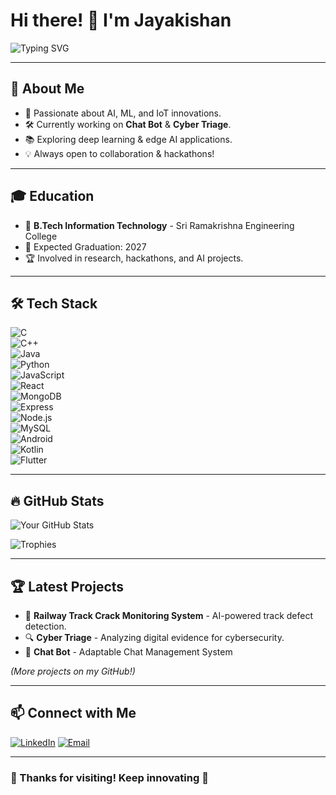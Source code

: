 # Hi there! 👋 I'm Jayakishan

![Typing SVG](https://readme-typing-svg.herokuapp.com?font=Fira+Code&weight=600&size=22&duration=3000&pause=500&color=F78C6C&vCenter=true&width=700&lines=AI+%7C+ML+%7C+Cybersecurity+%7C+IoT;Building+Cool+Tech+for+a+Better+Future!)

---

## 🚀 About Me
- 🔬 Passionate about AI, ML, and IoT innovations.
- 🛠 Currently working on **Chat Bot** & **Cyber Triage**.
- 📚 Exploring deep learning & edge AI applications.
- 💡 Always open to collaboration & hackathons!

---

## 🎓 Education
- 📖 **B.Tech Information Technology** - Sri Ramakrishna Engineering College
- 📅 Expected Graduation: 2027
- 🏆 Involved in research, hackathons, and AI projects.

---

## 🛠 Tech Stack

![C](https://img.shields.io/badge/-C-A8B9CC?style=flat-square&logo=c&logoColor=white)  
![C++](https://img.shields.io/badge/-C++-00599C?style=flat-square&logo=cplusplus&logoColor=white)  
![Java](https://img.shields.io/badge/-Java-007396?style=flat-square&logo=java&logoColor=white)  
![Python](https://img.shields.io/badge/-Python-3776AB?style=flat-square&logo=python&logoColor=white)  
![JavaScript](https://img.shields.io/badge/-JavaScript-F7DF1E?style=flat-square&logo=javascript&logoColor=white)  
![React](https://img.shields.io/badge/-React-61DAFB?style=flat-square&logo=react&logoColor=white)  
![MongoDB](https://img.shields.io/badge/-MongoDB-47A248?style=flat-square&logo=mongodb&logoColor=white)  
![Express](https://img.shields.io/badge/-Express-000000?style=flat-square&logo=express&logoColor=white)  
![Node.js](https://img.shields.io/badge/-Node.js-339933?style=flat-square&logo=node.js&logoColor=white)  
![MySQL](https://img.shields.io/badge/-MySQL-4479A1?style=flat-square&logo=mysql&logoColor=white)  
![Android](https://img.shields.io/badge/-Android-3DDC84?style=flat-square&logo=android&logoColor=white)  
![Kotlin](https://img.shields.io/badge/-Kotlin-0095D5?style=flat-square&logo=kotlin&logoColor=white)  
![Flutter](https://img.shields.io/badge/-Flutter-02569B?style=flat-square&logo=flutter&logoColor=white)

---

## 🔥 GitHub Stats

![Your GitHub Stats](https://github-readme-stats.vercel.app/api?username=kishan0818&show_icons=true&theme=radical)

![Trophies](https://github-profile-trophy.vercel.app/?username=kishan0818&theme=radical)

---

## 🏆 Latest Projects
- 🚂 **Railway Track Crack Monitoring System** - AI-powered track defect detection.
- 🔍 **Cyber Triage** - Analyzing digital evidence for cybersecurity.
- 🤖 **Chat Bot** - Adaptable Chat Management System

*(More projects on my GitHub!)*

---

## 📫 Connect with Me
[![LinkedIn](https://img.shields.io/badge/LinkedIn-0077B5?style=flat-square&logo=linkedin&logoColor=white)](https://www.linkedin.com/in/jayakishan-balagopal-978613300/)
[![Email](https://img.shields.io/badge/Email-D14836?style=flat-square&logo=gmail&logoColor=white)](mailto:jayakishanb18@gmail.com)

---

### 🎉 Thanks for visiting! Keep innovating 🚀
